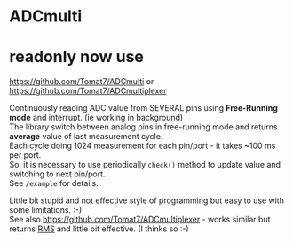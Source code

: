 # ADCmulti

# readonly now use
https://github.com/Tomat7/ADCmulti 
or 
https://github.com/Tomat7/ADCmultiplexer

Continuously reading ADC value from SEVERAL pins using **Free-Running mode** and interrupt. (ie working in background)  
The library switch between analog pins in free-running mode and returns **average** value of last measurement cycle.  
Each cycle doing 1024 measurement for each pin/port - it takes ~100 ms per port.  
So, it is necessary to use periodically `check()` method to update value and switching to next pin/port.  
See `/example` for details.

Little bit stupid and not effective style of programming but easy to use with some limitations. :-)  
See also https://github.com/Tomat7/ADCmultiplexer - works similar but returns [RMS](https://en.wikipedia.org/wiki/Root_mean_square "Google's RMS definition") and little bit effective. (I thinks so :-)
